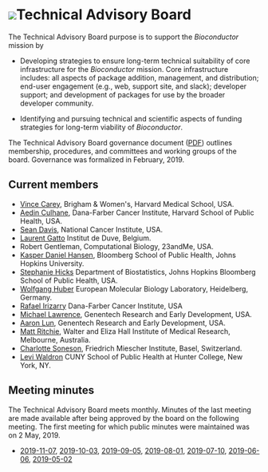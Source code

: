 # ![](/images/icons/magnifier.gif)Technical Advisory Board

The Technical Advisory Board purpose is to support the _Bioconductor_
mission by

- Developing strategies to ensure long-term technical suitability of
  core infrastructure for the _Bioconductor_ mission. Core
  infrastructure includes: all aspects of package addition,
  management, and distribution; end-user engagement (e.g., web,
  support site, and slack); developer support; and development of
  packages for use by the broader developer community.

- Identifying and pursuing technical and scientific aspects of funding
  strategies for long-term viability of _Bioconductor_.

The Technical Advisory Board governance document ([PDF][1]) outlines
membership, procedures, and committees and working groups of the
board. Governance was formalized in February, 2019.

[1]: TAB-Governance.pdf

## Current members

* [Vince Carey](http://www.biostat.harvard.edu/~carey), Brigham &amp;
  Women's, Harvard Medical School, USA.
* [Aedin Culhane](https://connects.catalyst.harvard.edu/profiles/display/person/6746),
  Dana-Farber Cancer Institute, Harvard School of Public Health, USA.
* [Sean Davis](http://watson.nci.nih.gov/~sdavis), National
  Cancer Institute, USA.
* [Laurent Gatto](https://www.deduveinstitute.be/fr/research/computational-biology/laurent-gatto)
  Institut de Duve, Belgium.
* Robert Gentleman, Computational Biology, 23andMe, USA.
* [Kasper Daniel Hansen](http://www.biostat.jhsph.edu/~khansen/),
  Bloomberg School of Public Health, Johns Hopkins University.
* [Stephanie Hicks](https://www.jhsph.edu/faculty/directory/profile/3639/stephanie-c-hicks)
  Department of Biostatistics, Johns Hopkins Bloomberg School of
  Public Health, USA.
* [Wolfgang Huber](http://www.embl.de/research/units/genome_biology/huber/)
  European Molecular Biology Laboratory, Heidelberg, Germany.
* [Rafael Irizarry](http://bcb.dfci.harvard.edu/index.php?option=com_content&view=article&id=166&Itemid=281)
  Dana-Farber Cancer Institute, USA
* [Michael Lawrence](mailto:lawrence.michael@gene.com), Genentech
  Research and Early Development, USA.
* [Aaron Lun](mailto:infinite.monkeys.with.keyboards@gmail.com),
  Genentech Research and Early Development, USA.
* [Matt Ritchie](https://www.wehi.edu.au/people/matthew-ritchie),
  Walter and Eliza Hall Institute of Medical Research, Melbourne,
  Australia.
* [Charlotte Soneson](https://csoneson.github.io/), Friedrich Miescher Institute, Basel, Switzerland.
* [Levi Waldron](http://waldronlab.io/) CUNY School of Public Health
  at Hunter College, New York, NY.

## Meeting minutes

The Technical Advisory Board meets monthly. Minutes of the last meeting are made available
after being approved by the board on the following meeting. The first meeting for which public
minutes were maintained was on 2 May, 2019.

- [2019-11-07](2019-11-07-minutes.pdf),
  [2019-10-03](2019-10-03-minutes.pdf),
  [2019-09-05](2019-09-05-minutes.pdf), 
  [2019-08-01](2019-08-01-minutes.pdf), 
  [2019-07-10](2019-07-10-minutes.pdf),
  [2019-06-06](2019-06-06-minutes.pdf), 
  [2019-05-02](2019-05-02-minutes.pdf)

